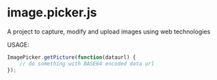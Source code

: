 image.picker.js
===============

A project to capture, modify and upload images using web technologies

USAGE:

```javascript
ImagePicker.getPicture(function(dataurl) {
    // do something with BASE64 encoded data url
});
```
